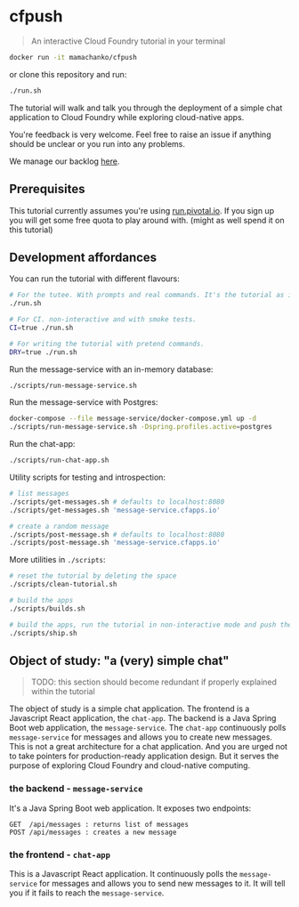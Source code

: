 # cfpush
> An interactive Cloud Foundry tutorial in your terminal

```bash
docker run -it mamachanko/cfpush
```

or clone this repository and run:
```bash
./run.sh
```

The tutorial will walk and talk you through the deployment of a simple chat application to Cloud Foundry while exploring cloud-native apps.

You're feedback is very welcome. Feel free to raise an issue if anything should be unclear or you run into any problems.

We manage our backlog [here](https://pivotaltracker.com/n/projects/2315492).

## Prerequisites

This tutorial currently assumes you're using [run.pivotal.io](https://run.pivotal.io). If you sign up you will get some free quota to play around with. (might as well spend it on this tutorial)

## Development affordances

You can run the tutorial with different flavours:
```bash
# For the tutee. With prompts and real commands. It's the tutorial as it's meant to be run.
./run.sh

# For CI. non-interactive and with smoke tests.
CI=true ./run.sh

# For writing the tutorial with pretend commands.
DRY=true ./run.sh
```

Run the message-service with an in-memory database:
```bash
./scripts/run-message-service.sh
```

Run the message-service with Postgres:
```bash
docker-compose --file message-service/docker-compose.yml up -d 
./scripts/run-message-service.sh -Dspring.profiles.active=postgres
```

Run the chat-app:
```bash
./scripts/run-chat-app.sh
```

Utility scripts for testing and introspection:
```bash
# list messages
./scripts/get-messages.sh # defaults to localhost:8080
./scripts/get-messages.sh 'message-service.cfapps.io'

# create a random message
./scripts/post-message.sh # defaults to localhost:8080
./scripts/post-message.sh 'message-service.cfapps.io'
```

More utilities in `./scripts`:
```bash
# reset the tutorial by deleting the space
./scripts/clean-tutorial.sh

# build the apps
./scripts/builds.sh

# build the apps, run the tutorial in non-interactive mode and push the code
./scripts/ship.sh
```

## Object of study: "a (very) simple chat"

> TODO: this section should become redundant if properly explained within the tutorial 

The object of study is a simple chat application. The frontend is a Javascript React application, the `chat-app`. The backend is a Java Spring Boot web application, the `message-service`.
The `chat-app` continuously polls `message-service` for messages and allows you to create new messages. This is not a great
architecture for a chat application. And you are urged not to take pointers for production-ready application design. 
But it serves the purpose of exploring Cloud Foundry and cloud-native computing.

### the backend - `message-service`
It's a Java Spring Boot web application. It exposes two endpoints:

    GET  /api/messages : returns list of messages
    POST /api/messages : creates a new message

### the frontend - `chat-app`
This is a Javascript React application. 
It continuously polls the `message-service` for messages and allows you to send new messages to it.
It will tell you if it fails to reach the `message-service`.
